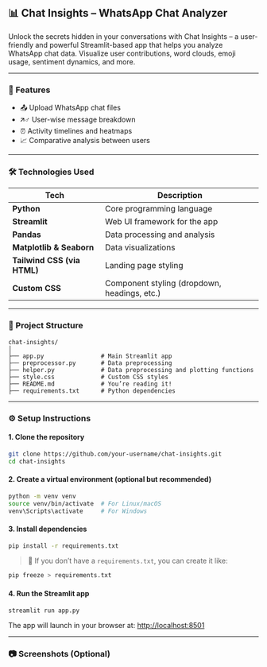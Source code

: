 ## 📊 Chat Insights – WhatsApp Chat Analyzer

Unlock the secrets hidden in your conversations with Chat Insights – a user-friendly and powerful Streamlit-based app that helps you analyze WhatsApp chat data. Visualize user contributions, word clouds, emoji usage, sentiment dynamics, and more.

---

### 🚀 Features

* 📤 Upload WhatsApp chat files
* 🡭‍♂️ User-wise message breakdown
* ⏰ Activity timelines and heatmaps
* 📈 Comparative analysis between users

---

### 🛠️ Technologies Used

| Tech                        | Description                                  |
| --------------------------- | -------------------------------------------- |
| **Python**                  | Core programming language                    |
| **Streamlit**               | Web UI framework for the app                 |
| **Pandas**                  | Data processing and analysis                 |
| **Matplotlib & Seaborn**    | Data visualizations                          |
| **Tailwind CSS (via HTML)** | Landing page styling                         |
| **Custom CSS**              | Component styling (dropdown, headings, etc.) |

---

### 📁 Project Structure

```
chat-insights/
│
├── app.py                # Main Streamlit app
├── preprocessor.py       # Data preprocessing 
├── helper.py             # Data preprocessing and plotting functions
├── style.css             # Custom CSS styles
├── README.md             # You’re reading it!
├── requirements.txt      # Python dependencies
```

---

### ⚙️ Setup Instructions

#### 1. **Clone the repository**

```bash
git clone https://github.com/your-username/chat-insights.git
cd chat-insights
```

#### 2. **Create a virtual environment (optional but recommended)**

```bash
python -m venv venv
source venv/bin/activate  # For Linux/macOS
venv\Scripts\activate     # For Windows
```

#### 3. **Install dependencies**

```bash
pip install -r requirements.txt
```

> 📌 If you don’t have a `requirements.txt`, you can create it like:

```bash
pip freeze > requirements.txt
```

#### 4. **Run the Streamlit app**

```bash
streamlit run app.py
```

The app will launch in your browser at: [http://localhost:8501](http://localhost:8501)

---

### 📷 Screenshots (Optional)

```
```


